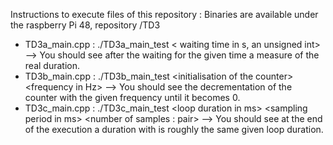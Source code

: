 
Instructions to execute files of this repository : Binaries are available under the raspberry Pi 48, repository /TD3 
- TD3a_main.cpp : ./TD3a_main_test \< waiting time in s, an unsigned int\>   --> You should see after the waiting for the given time a measure of the real duration. 
- TD3b_main.cpp : ./TD3b_main_test \<initialisation of the counter\> \<frequency in Hz\>  --> You should see the decrementation of the counter with the given frequency until it becomes 0. 
- TD3c_main.cpp : ./TD3c_main_test \<loop duration in ms\> \<sampling period in ms\> \<number of samples : pair\>  --> You should see at the end of the execution a duration with is roughly the same given loop duration.
